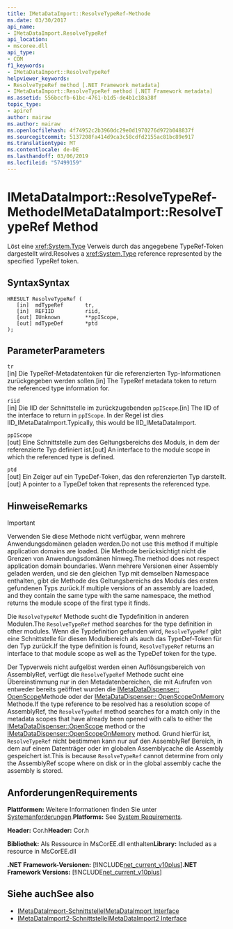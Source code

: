 ```yaml
---
title: IMetaDataImport::ResolveTypeRef-Methode
ms.date: 03/30/2017
api_name:
- IMetaDataImport.ResolveTypeRef
api_location:
- mscoree.dll
api_type:
- COM
f1_keywords:
- IMetaDataImport::ResolveTypeRef
helpviewer_keywords:
- ResolveTypeRef method [.NET Framework metadata]
- IMetaDataImport::ResolveTypeRef method [.NET Framework metadata]
ms.assetid: 556bccfb-61bc-4761-b1d5-de4b1c18a38f
topic_type:
- apiref
author: mairaw
ms.author: mairaw
ms.openlocfilehash: 4f74952c2b3960dc29e0d1970276d972b048837f
ms.sourcegitcommit: 5137208fa414d9ca3c58cdfd2155ac81bc89e917
ms.translationtype: MT
ms.contentlocale: de-DE
ms.lasthandoff: 03/06/2019
ms.locfileid: "57499159"
---
```

# <a name="imetadataimportresolvetyperef-method"></a><span data-ttu-id="fab05-102">IMetaDataImport::ResolveTypeRef-Methode</span><span class="sxs-lookup"><span data-stu-id="fab05-102">IMetaDataImport::ResolveTypeRef Method</span></span>
<span data-ttu-id="fab05-103">Löst eine <xref:System.Type> Verweis durch das angegebene TypeRef-Token dargestellt wird.</span><span class="sxs-lookup"><span data-stu-id="fab05-103">Resolves a <xref:System.Type> reference represented by the specified TypeRef token.</span></span>  
  
## <a name="syntax"></a><span data-ttu-id="fab05-104">Syntax</span><span class="sxs-lookup"><span data-stu-id="fab05-104">Syntax</span></span>  
  
```  
HRESULT ResolveTypeRef (  
   [in]  mdTypeRef       tr,  
   [in]  REFIID          riid,  
   [out] IUnknown        **ppIScope,  
   [out] mdTypeDef       *ptd  
);  
```  
  
## <a name="parameters"></a><span data-ttu-id="fab05-105">Parameter</span><span class="sxs-lookup"><span data-stu-id="fab05-105">Parameters</span></span>  
 `tr`  
 <span data-ttu-id="fab05-106">[in] Die TypeRef-Metadatentoken für die referenzierten Typ-Informationen zurückgegeben werden sollen.</span><span class="sxs-lookup"><span data-stu-id="fab05-106">[in] The TypeRef metadata token to return the referenced type information for.</span></span>  
  
 `riid`  
 <span data-ttu-id="fab05-107">[in] Die IID der Schnittstelle im zurückzugebenden `ppIScope`.</span><span class="sxs-lookup"><span data-stu-id="fab05-107">[in] The IID of the interface to return in `ppIScope`.</span></span> <span data-ttu-id="fab05-108">In der Regel ist dies IID_IMetaDataImport.</span><span class="sxs-lookup"><span data-stu-id="fab05-108">Typically, this would be IID_IMetaDataImport.</span></span>  
  
 `ppIScope`  
 <span data-ttu-id="fab05-109">[out] Eine Schnittstelle zum des Geltungsbereichs des Moduls, in dem der referenzierte Typ definiert ist.</span><span class="sxs-lookup"><span data-stu-id="fab05-109">[out] An interface to the module scope in which the referenced type is defined.</span></span>  
  
 `ptd`  
 <span data-ttu-id="fab05-110">[out] Ein Zeiger auf ein TypeDef-Token, das den referenzierten Typ darstellt.</span><span class="sxs-lookup"><span data-stu-id="fab05-110">[out] A pointer to a TypeDef token that represents the referenced type.</span></span>  
  
## <a name="remarks"></a><span data-ttu-id="fab05-111">Hinweise</span><span class="sxs-lookup"><span data-stu-id="fab05-111">Remarks</span></span>  
  
> [!IMPORTANT]
>  <span data-ttu-id="fab05-112">Verwenden Sie diese Methode nicht verfügbar, wenn mehrere Anwendungsdomänen geladen werden.</span><span class="sxs-lookup"><span data-stu-id="fab05-112">Do not use this method if multiple application domains are loaded.</span></span> <span data-ttu-id="fab05-113">Die Methode berücksichtigt nicht die Grenzen von Anwendungsdomänen hinweg.</span><span class="sxs-lookup"><span data-stu-id="fab05-113">The method does not respect application domain boundaries.</span></span> <span data-ttu-id="fab05-114">Wenn mehrere Versionen einer Assembly geladen werden, und sie den gleichen Typ mit demselben Namespace enthalten, gibt die Methode des Geltungsbereichs des Moduls des ersten gefundenen Typs zurück.</span><span class="sxs-lookup"><span data-stu-id="fab05-114">If multiple versions of an assembly are loaded, and they contain the same type with the same namespace, the method returns the module scope of the first type it finds.</span></span>  
  
 <span data-ttu-id="fab05-115">Die `ResolveTypeRef` Methode sucht die Typdefinition in anderen Modulen.</span><span class="sxs-lookup"><span data-stu-id="fab05-115">The `ResolveTypeRef` method searches for the type definition in other modules.</span></span> <span data-ttu-id="fab05-116">Wenn die Typdefinition gefunden wird, `ResolveTypeRef` gibt eine Schnittstelle für diesen Modulbereich als auch das TypeDef-Token für den Typ zurück.</span><span class="sxs-lookup"><span data-stu-id="fab05-116">If the type definition is found, `ResolveTypeRef` returns an interface to that module scope as well as the TypeDef token for the type.</span></span>  
  
 <span data-ttu-id="fab05-117">Der Typverweis nicht aufgelöst werden einen Auflösungsbereich von AssemblyRef, verfügt die `ResolveTypeRef` Methode sucht eine Übereinstimmung nur in den Metadatenbereichen, die mit Aufrufen von entweder bereits geöffnet wurden die [IMetaDataDispenser:: OpenScope](../../../../docs/framework/unmanaged-api/metadata/imetadatadispenser-openscope-method.md)Methode oder der [IMetaDataDispenser:: OpenScopeOnMemory](../../../../docs/framework/unmanaged-api/metadata/imetadatadispenser-openscopeonmemory-method.md) Methode.</span><span class="sxs-lookup"><span data-stu-id="fab05-117">If the type reference to be resolved has a resolution scope of AssemblyRef, the `ResolveTypeRef` method searches for a match only in the metadata scopes that have already been opened with calls to either the [IMetaDataDispenser::OpenScope](../../../../docs/framework/unmanaged-api/metadata/imetadatadispenser-openscope-method.md) method or the [IMetaDataDispenser::OpenScopeOnMemory](../../../../docs/framework/unmanaged-api/metadata/imetadatadispenser-openscopeonmemory-method.md) method.</span></span> <span data-ttu-id="fab05-118">Grund hierfür ist, `ResolveTypeRef` nicht bestimmen kann nur auf den AssemblyRef Bereich, in dem auf einem Datenträger oder im globalen Assemblycache die Assembly gespeichert ist.</span><span class="sxs-lookup"><span data-stu-id="fab05-118">This is because `ResolveTypeRef` cannot determine from only the AssemblyRef scope where on disk or in the global assembly cache the assembly is stored.</span></span>  
  
## <a name="requirements"></a><span data-ttu-id="fab05-119">Anforderungen</span><span class="sxs-lookup"><span data-stu-id="fab05-119">Requirements</span></span>  
 <span data-ttu-id="fab05-120">**Plattformen:** Weitere Informationen finden Sie unter [Systemanforderungen](../../../../docs/framework/get-started/system-requirements.md).</span><span class="sxs-lookup"><span data-stu-id="fab05-120">**Platforms:** See [System Requirements](../../../../docs/framework/get-started/system-requirements.md).</span></span>  
  
 <span data-ttu-id="fab05-121">**Header:** Cor.h</span><span class="sxs-lookup"><span data-stu-id="fab05-121">**Header:** Cor.h</span></span>  
  
 <span data-ttu-id="fab05-122">**Bibliothek:** Als Ressource in MsCorEE.dll enthalten</span><span class="sxs-lookup"><span data-stu-id="fab05-122">**Library:** Included as a resource in MsCorEE.dll</span></span>  
  
 <span data-ttu-id="fab05-123">**.NET Framework-Versionen:** [!INCLUDE[net_current_v10plus](../../../../includes/net-current-v10plus-md.md)]</span><span class="sxs-lookup"><span data-stu-id="fab05-123">**.NET Framework Versions:** [!INCLUDE[net_current_v10plus](../../../../includes/net-current-v10plus-md.md)]</span></span>  
  
## <a name="see-also"></a><span data-ttu-id="fab05-124">Siehe auch</span><span class="sxs-lookup"><span data-stu-id="fab05-124">See also</span></span>
- [<span data-ttu-id="fab05-125">IMetaDataImport-Schnittstelle</span><span class="sxs-lookup"><span data-stu-id="fab05-125">IMetaDataImport Interface</span></span>](../../../../docs/framework/unmanaged-api/metadata/imetadataimport-interface.md)
- [<span data-ttu-id="fab05-126">IMetaDataImport2-Schnittstelle</span><span class="sxs-lookup"><span data-stu-id="fab05-126">IMetaDataImport2 Interface</span></span>](../../../../docs/framework/unmanaged-api/metadata/imetadataimport2-interface.md)
